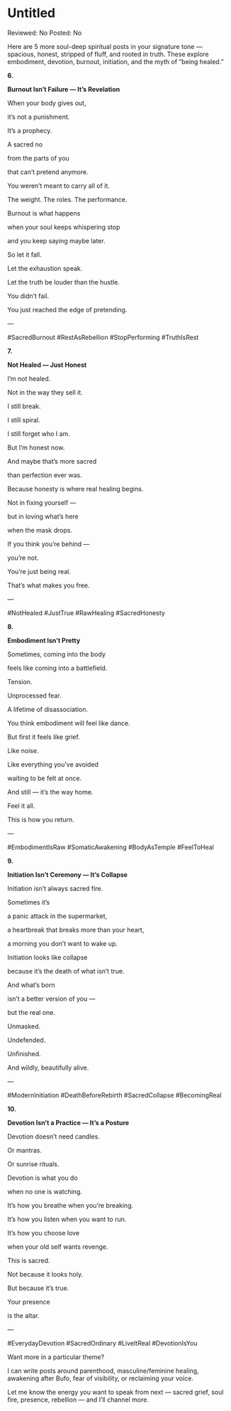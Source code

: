 # Untitled

Reviewed: No
Posted: No

Here are 5 more soul-deep spiritual posts in your signature tone — spacious, honest, stripped of fluff, and rooted in truth. These explore embodiment, devotion, burnout, initiation, and the myth of “being healed.”

**6.**

**Burnout Isn’t Failure — It’s Revelation**

When your body gives out,

it’s not a punishment.

It’s a prophecy.

A sacred no

from the parts of you

that can’t pretend anymore.

You weren’t meant to carry all of it.

The weight. The roles. The performance.

Burnout is what happens

when your soul keeps whispering stop

and you keep saying maybe later.

So let it fall.

Let the exhaustion speak.

Let the truth be louder than the hustle.

You didn’t fail.

You just reached the edge of pretending.

—

#SacredBurnout #RestAsRebellion #StopPerforming #TruthIsRest

**7.**

**Not Healed — Just Honest**

I’m not healed.

Not in the way they sell it.

I still break.

I still spiral.

I still forget who I am.

But I’m honest now.

And maybe that’s more sacred

than perfection ever was.

Because honesty is where real healing begins.

Not in fixing yourself —

but in loving what’s here

when the mask drops.

If you think you’re behind —

you’re not.

You’re just being real.

That’s what makes you free.

—

#NotHealed #JustTrue #RawHealing #SacredHonesty

**8.**

**Embodiment Isn’t Pretty**

Sometimes, coming into the body

feels like coming into a battlefield.

Tension.

Unprocessed fear.

A lifetime of disassociation.

You think embodiment will feel like dance.

But first it feels like grief.

Like noise.

Like everything you’ve avoided

waiting to be felt at once.

And still — it’s the way home.

Feel it all.

This is how you return.

—

#EmbodimentIsRaw #SomaticAwakening #BodyAsTemple #FeelToHeal

**9.**

**Initiation Isn’t Ceremony — It’s Collapse**

Initiation isn’t always sacred fire.

Sometimes it’s

a panic attack in the supermarket,

a heartbreak that breaks more than your heart,

a morning you don’t want to wake up.

Initiation looks like collapse

because it’s the death of what isn’t true.

And what’s born

isn’t a better version of you —

but the real one.

Unmasked.

Undefended.

Unfinished.

And wildly, beautifully alive.

—

#ModernInitiation #DeathBeforeRebirth #SacredCollapse #BecomingReal

**10.**

**Devotion Isn’t a Practice — It’s a Posture**

Devotion doesn’t need candles.

Or mantras.

Or sunrise rituals.

Devotion is what you do

when no one is watching.

It’s how you breathe when you’re breaking.

It’s how you listen when you want to run.

It’s how you choose love

when your old self wants revenge.

This is sacred.

Not because it looks holy.

But because it’s true.

Your presence

is the altar.

—

#EverydayDevotion #SacredOrdinary #LiveItReal #DevotionIsYou

Want more in a particular theme?

I can write posts around parenthood, masculine/feminine healing, awakening after Bufo, fear of visibility, or reclaiming your voice.

Let me know the energy you want to speak from next — sacred grief, soul fire, presence, rebellion — and I’ll channel more.
